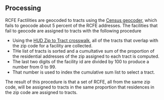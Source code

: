 

## Processing

RCFE Factilities are geocoded to tracts using the [Census geocoder](https://www.census.gov/geo/maps-data/data/geocoder.html), which fails to geocode about 5 percent of the RCFE addresses. The facilities that fail to geocode are assigned to tracts with the following procedure

- Using the [HUD Zip to Tract crosswalk](https://www.huduser.gov/portal/datasets/usps_crosswalk.html), all of the tracts that overlap with the zip code for a facility are collected. 
- THe list of tracts is sorted and a cumultative sum of the proportion of the residential addresses of the zip assigned to each tract is computed.
- The last two digits of the facility id are divided by 100 to produce a number from 0 to 99. 
- That number is used to index the cumulative sum list to select a tract. 

The result of this procedure is that a set of RCFE, all from the same zip code, will be assigned to tracts in the same proportion that residences in the zip code are assigned to tracts. 